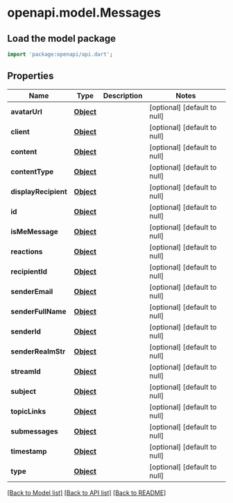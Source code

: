 # openapi.model.Messages

## Load the model package
```dart
import 'package:openapi/api.dart';
```

## Properties
Name | Type | Description | Notes
------------ | ------------- | ------------- | -------------
**avatarUrl** | [**Object**](.md) |  | [optional] [default to null]
**client** | [**Object**](.md) |  | [optional] [default to null]
**content** | [**Object**](.md) |  | [optional] [default to null]
**contentType** | [**Object**](.md) |  | [optional] [default to null]
**displayRecipient** | [**Object**](.md) |  | [optional] [default to null]
**id** | [**Object**](.md) |  | [optional] [default to null]
**isMeMessage** | [**Object**](.md) |  | [optional] [default to null]
**reactions** | [**Object**](.md) |  | [optional] [default to null]
**recipientId** | [**Object**](.md) |  | [optional] [default to null]
**senderEmail** | [**Object**](.md) |  | [optional] [default to null]
**senderFullName** | [**Object**](.md) |  | [optional] [default to null]
**senderId** | [**Object**](.md) |  | [optional] [default to null]
**senderRealmStr** | [**Object**](.md) |  | [optional] [default to null]
**streamId** | [**Object**](.md) |  | [optional] [default to null]
**subject** | [**Object**](.md) |  | [optional] [default to null]
**topicLinks** | [**Object**](.md) |  | [optional] [default to null]
**submessages** | [**Object**](.md) |  | [optional] [default to null]
**timestamp** | [**Object**](.md) |  | [optional] [default to null]
**type** | [**Object**](.md) |  | [optional] [default to null]

[[Back to Model list]](../README.md#documentation-for-models) [[Back to API list]](../README.md#documentation-for-api-endpoints) [[Back to README]](../README.md)


